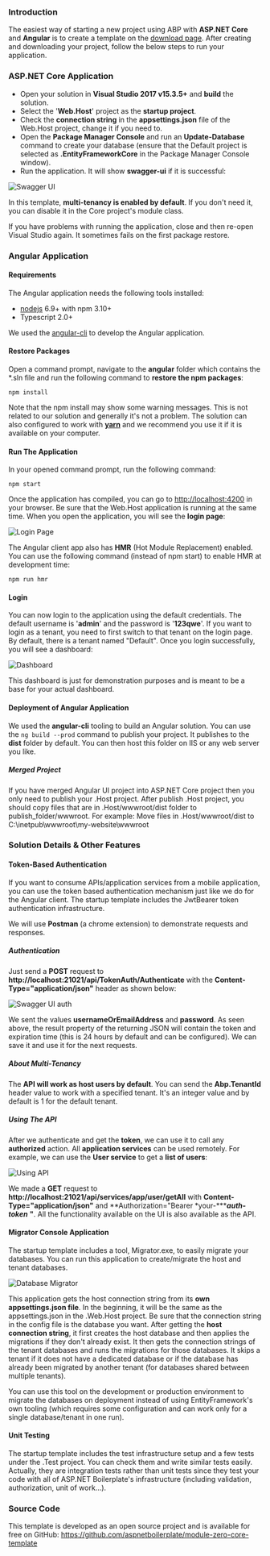 ### Introduction

The easiest way of starting a new project using ABP with **ASP.NET Core** and **Angular** is to create a
template on the [download page](/Templates). After creating and downloading your project, follow the
below steps to run your application.

### ASP.NET Core Application

-   Open your solution in **Visual Studio 2017 v15.3.5+** and **build**
    the solution.
-   Select the '**Web.Host**' project as the **startup project**.
-   Check the **connection string** in the **appsettings.json** file of the Web.Host project, change it if you need to.
-   Open the **Package Manager Console** and run an **Update-Database** command
    to create your database (ensure that the Default project is selected as
    **.EntityFrameworkCore** in the Package Manager Console window).
-   Run the application. It will show **swagger-ui** if it is successful:

<img src="../images/swagger-ui-module-zero-core-template.png" alt="Swagger UI" class="img-thumbnail" />

In this template, **multi-tenancy is enabled by default**. If you don't
need it, you can disable it in the Core project's module class.

If you have problems with running the application, close and then re-open
Visual Studio again. It sometimes fails on the first package restore.

### Angular Application

#### Requirements

The Angular application needs the following tools installed:

-   [nodejs](https://nodejs.org/en/download/) 6.9+ with npm 3.10+
-   Typescript 2.0+

We used the [angular-cli](https://cli.angular.io/) to develop the Angular
application.

#### Restore Packages

Open a command prompt, navigate to the **angular** folder which contains
the \*.sln file and run the following command to **restore the npm packages**:

    npm install

Note that the npm install may show some warning messages. This is not
related to our solution and generally it's not a problem. The solution
can also configured to work with [**yarn**](https://yarnpkg.com/) and we
recommend you use it if it is available on your computer.

#### Run The Application

In your opened command prompt, run the following command:

    npm start

Once the application has compiled, you can go to <http://localhost:4200> in
your browser. Be sure that the Web.Host application is running at the same
time. When you open the application, you will see the **login page**:

<img src="../images/module-zero-core-template-ui-login.png" alt="Login Page" class="img-thumbnail" />

The Angular client app also has **HMR** (Hot Module Replacement) enabled.
You can use the following command (instead of npm start) to enable HMR
at development time:

    npm run hmr

#### Login

You can now login to the application using the default credentials. The default username
is '**admin**' and the password is '**123qwe**'. If you want to
login as a tenant, you need to first switch to that tenant on the login page. By default, there
is a tenant named "Default". Once you login successfully, you will
see a dashboard:

<img src="../images/module-zero-core-template-ui-home.png" alt="Dashboard" class="img-thumbnail" />

This dashboard is just for demonstration purposes and is meant to be a base for your
actual dashboard.

#### Deployment of Angular Application

We used the **angular-cli** tooling to build an Angular solution. You can use the
`ng build --prod` command to publish your project. It publishes to the **dist**
folder by default. You can then host this folder on IIS or any web
server you like.

##### Merged Project

If you have merged Angular UI project into ASP.NET Core project then you only need to publish your .Host project. After publish .Host project, you should copy files that are in .Host/wwwroot/dist folder to publish_folder/wwwroot. For example: Move files in .Host/wwwroot/dist to C:\inetpub\wwwroot\my-website\wwwroot

### Solution Details & Other Features

#### Token-Based Authentication

If you want to consume APIs/application services from a mobile
application, you can use the token based authentication mechanism just like
we do for the Angular client. The startup template includes the JwtBearer token
authentication infrastructure.

We will use **Postman** (a chrome extension) to demonstrate
requests and responses.

##### Authentication

Just send a **POST** request to
**http://localhost:21021/api/TokenAuth/Authenticate** with the
**Content-Type="application/json"** header as shown below:

<img src="../images/swagger-ui-angular-auth.png" alt="Swagger UI auth" class="img-thumbnail" />

We sent the values **usernameOrEmailAddress** and **password**. As seen
above, the result property of the returning JSON will contain the token and expiration
time (this is 24 hours by default and can be configured). We can save
it and use it for the next requests.

##### About Multi-Tenancy  

The **API will work as host users by default**. You can send the **Abp.TenantId**
header value to work with a specified tenant. It's an integer value and by default is
1 for the default tenant.

##### Using The API

After we authenticate and get the **token**, we can use it to call any
**authorized** action. All **application services** can be
used remotely. For example, we can use the **User service** to get a
**list of users**:

<img src="../images/swagger-ui-angular-api-v2.png" alt="Using API" class="img-thumbnail" />

We made a **GET** request to
**http://localhost:21021/api/services/app/user/getAll** with
**Content-Type="application/json"** and **Authorization="Bearer
*your-******auth-token*** **"**. All the functionality available on the UI is
also available as the API.

#### Migrator Console Application

The startup template includes a tool, Migrator.exe, to easily migrate your
databases. You can run this application to create/migrate the host and
tenant databases.

<img src="../images/database-migrator.png" alt="Database Migrator" class="img-thumbnail" />

This application gets the host connection string from its **own
appsettings.json file**. In the beginning, it will be the same as the appsettings.json
in the .Web.Host project. Be sure that the connection string
in the config file is the database you want. After getting the **host**
**connection string**, it first creates the host database and then applies the
migrations if they don't already exist. It then gets the connection strings of
the tenant databases and runs the migrations for those databases. It skips a
tenant if it does not have a dedicated database or if the database has already
been migrated by another tenant (for databases shared between multiple tenants).

You can use this tool on the development or production environment to
migrate the databases on deployment instead of using EntityFramework's own
tooling (which requires some configuration and can work only for a single
database/tenant in one run).

#### Unit Testing

The startup template includes the test infrastructure setup and a few tests
under the .Test project. You can check them and write similar tests
easily. Actually, they are integration tests rather than unit tests
since they test your code with all of ASP.NET Boilerplate's infrastructure
(including validation, authorization, unit of work...).

### Source Code

This template is developed as an open source project and is available for free on GitHub:
<https://github.com/aspnetboilerplate/module-zero-core-template>
